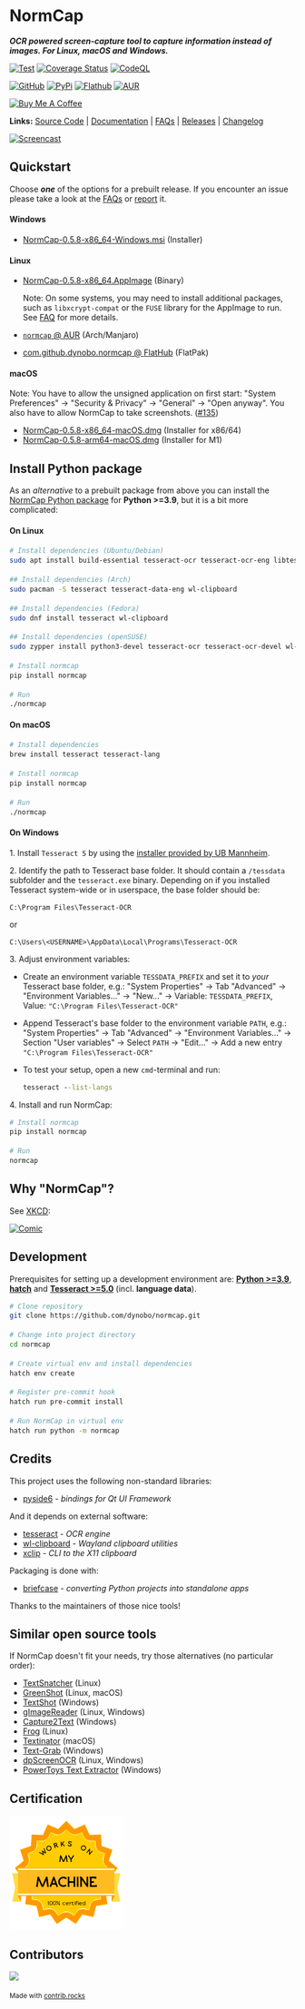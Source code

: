 <!-- markdownlint-disable MD013 MD026 MD033 -->

# NormCap

**_OCR powered screen-capture tool to capture information instead of images. For Linux,
macOS and Windows._**

[![Test](https://img.shields.io/github/actions/workflow/status/dynobo/normcap/cicd.yaml?label=CI/CD&branch=main)](https://github.com/dynobo/normcap/actions/workflows/cicd.yaml)
[![Coverage Status](https://img.shields.io/coverallsCoverage/github/dynobo/normcap?label=Coverage&branch=main)](https://coveralls.io/github/dynobo/normcap)
[![CodeQL](https://img.shields.io/github/actions/workflow/status/dynobo/normcap/cicd.yaml?label=CodeQL&branch=main)](https://github.com/dynobo/normcap/security/code-scanning/tools/CodeQL/status/)

[![GitHub](https://img.shields.io/github/downloads/dynobo/normcap/total?label=Github%20downloads&color=blue)](https://hanadigital.github.io/grev/?user=dynobo&repo=normcap)
[![PyPi](https://img.shields.io/pypi/dm/normcap?label=PyPi%20downloads&color=blue)](https://pypi.org/project/normcap)
[![Flathub](https://img.shields.io/flathub/downloads/com.github.dynobo.normcap?label=Flathub%20downloads&color=blue)](https://flathub.org/apps/details/com.github.dynobo.normcap)
[![AUR](https://img.shields.io/aur/votes/normcap?label=AUR%20votes&color=blue)](https://aur.archlinux.org/packages/normcap)

<a href="https://www.buymeacoffee.com/dynobo" target="_blank"><img src="https://cdn.buymeacoffee.com/buttons/v2/default-yellow.png" alt="Buy Me A Coffee" style="height: 40px !important;" ></a>

**Links:** [Source Code](https://github.com/dynobo/normcap) |
[Documentation](https://dynobo.github.io/normcap/) |
[FAQs](https://dynobo.github.io/normcap/#faqs) |
[Releases](https://github.com/dynobo/normcap/releases) |
[Changelog](https://github.com/dynobo/normcap/blob/main/CHANGELOG)

[![Screencast](https://user-images.githubusercontent.com/11071876/189767585-8bc45c18-8392-411d-84dc-cef1cb5dbc47.gif)](https://raw.githubusercontent.com/dynobo/normcap/main/assets/normcap.gif)

## Quickstart

Choose **_one_** of the options for a prebuilt release. If you encounter an issue please
take a look at the [FAQs](https://dynobo.github.io/normcap/#faqs) or
[report](https://github.com/dynobo/normcap/issues) it.

#### Windows

- [NormCap-0.5.8-x86_64-Windows.msi](https://github.com/dynobo/normcap/releases/download/v0.5.8/NormCap-0.5.8-x86_64-Windows.msi)
  (Installer)

#### Linux
- [NormCap-0.5.8-x86_64.AppImage](https://github.com/dynobo/normcap/releases/download/v0.5.8/NormCap-0.5.8-x86_64.AppImage)
  (Binary)
  
  Note: On some systems, you may need to install additional packages, such as `libxcrypt-compat` or the `FUSE` library for the AppImage to run. See [FAQ](https://dynobo.github.io/normcap/faqs/#linux-appimage-error-while-loading-shared-libraries-libcryptso1) for more details.

- [`normcap` @ AUR](https://aur.archlinux.org/packages/normcap) (Arch/Manjaro)
- [com.github.dynobo.normcap @ FlatHub](https://flathub.org/apps/details/com.github.dynobo.normcap)
  (FlatPak)

#### macOS

Note: You have to allow the unsigned application on first start: "System Preferences" →
"Security & Privacy" → "General" → "Open anyway". You also have to allow NormCap to take
screenshots. ([#135](https://github.com/dynobo/normcap/issues/135))

- [NormCap-0.5.8-x86_64-macOS.dmg](https://github.com/dynobo/normcap/releases/download/v0.5.8/NormCap-0.5.8-x86_64-macOS.dmg)
  (Installer for x86/64)
- [NormCap-0.5.8-arm64-macOS.dmg](https://github.com/dynobo/normcap/releases/download/v0.5.8/NormCap-0.5.8-arm64-macOS.dmg)
  (Installer for M1)

## Install Python package

As an _alternative_ to a prebuilt package from above you can install the
[NormCap Python package](https://pypi.org/project/normcap/) for **Python >=3.9**, but it
is a bit more complicated:

#### On Linux

```sh
# Install dependencies (Ubuntu/Debian)
sudo apt install build-essential tesseract-ocr tesseract-ocr-eng libtesseract-dev libleptonica-dev wl-clipboard

## Install dependencies (Arch)
sudo pacman -S tesseract tesseract-data-eng wl-clipboard

## Install dependencies (Fedora)
sudo dnf install tesseract wl-clipboard

## Install dependencies (openSUSE)
sudo zypper install python3-devel tesseract-ocr tesseract-ocr-devel wl-clipboard

# Install normcap
pip install normcap

# Run
./normcap
```

#### On macOS

```sh
# Install dependencies
brew install tesseract tesseract-lang

# Install normcap
pip install normcap

# Run
./normcap
```

#### On Windows

1\. Install `Tesseract 5` by using the
[installer provided by UB Mannheim](https://github.com/UB-Mannheim/tesseract/wiki).

2\. Identify the path to Tesseract base folder. It should contain a `/tessdata` subfolder
and the `tesseract.exe` binary. Depending on if you installed Tesseract system-wide or
in userspace, the base folder should be:

```
C:\Program Files\Tesseract-OCR
```

or

```
C:\Users\<USERNAME>\AppData\Local\Programs\Tesseract-OCR
```

3\. Adjust environment variables:

- Create an environment variable `TESSDATA_PREFIX` and set it to _your_ Tesseract base
  folder, e.g.: "System Properties" → Tab "Advanced" → "Environment Variables..." →
  "New..." → Variable: `TESSDATA_PREFIX`, Value: `"C:\Program Files\Tesseract-OCR"`

- Append Tesseract's base folder to the environment variable `PATH`, e.g.: "System
  Properties" → Tab "Advanced" → "Environment Variables..." → Section "User variables"
  → Select `PATH` → "Edit..." → Add a new entry `"C:\Program Files\Tesseract-OCR"`

- To test your setup, open a new `cmd`-terminal and run:

    ```cmd
    tesseract --list-langs
    ```

4\. Install and run NormCap:

```bash
# Install normcap
pip install normcap

# Run
normcap
```

## Why "NormCap"?

See [XKCD](https://xkcd.com):

[![Comic](https://imgs.xkcd.com/comics/norm_normal_file_format.png)](https://xkcd.com/2116/)

## Development

Prerequisites for setting up a development environment are:
[**Python >=3.9**](https://www.python.org/downloads/),
[**hatch**](https://hatch.pypa.io/latest/install/) and
[**Tesseract >=5.0**](https://tesseract-ocr.github.io/tessdoc/#5xx) (incl. **language
data**).

```sh
# Clone repository
git clone https://github.com/dynobo/normcap.git

# Change into project directory
cd normcap

# Create virtual env and install dependencies
hatch env create

# Register pre-commit hook
hatch run pre-commit install

# Run NormCap in virtual env
hatch run python -m normcap
```

## Credits

This project uses the following non-standard libraries:

- [pyside6](https://pypi.org/project/PySide6/) _- bindings for Qt UI Framework_

And it depends on external software:

- [tesseract](https://github.com/tesseract-ocr/tesseract) - _OCR engine_
- [wl-clipboard](https://github.com/bugaevc/wl-clipboard) - _Wayland clipboard
  utilities_
- [xclip](https://github.com/astrand/xclip) - _CLI to the X11 clipboard_

Packaging is done with:

- [briefcase](https://pypi.org/project/briefcase/) _- converting Python projects into_
  _standalone apps_

Thanks to the maintainers of those nice tools!

## Similar open source tools

If NormCap doesn't fit your needs, try those alternatives (no particular order):

- [TextSnatcher](https://github.com/RajSolai/TextSnatcher) (Linux)
- [GreenShot](https://getgreenshot.org/) (Linux, macOS)
- [TextShot](https://github.com/ianzhao05/textshot) (Windows)
- [gImageReader](https://github.com/manisandro/gImageReader) (Linux, Windows)
- [Capture2Text](https://sourceforge.net/projects/capture2text) (Windows)
- [Frog](https://github.com/TenderOwl/Frog) (Linux)
- [Textinator](https://github.com/RhetTbull/textinator) (macOS)
- [Text-Grab](https://github.com/TheJoeFin/Text-Grab) (Windows)
- [dpScreenOCR](https://danpla.github.io/dpscreenocr/) (Linux, Windows)
- [PowerToys Text Extractor](https://learn.microsoft.com/en-us/windows/powertoys/text-extractor)
  (Windows)

## Certification

![WOMM](https://raw.githubusercontent.com/dynobo/lmdiag/master/badge.png)

## Contributors

<a href="https://github.com/dynobo/normcap/graphs/contributors">
  <img src="https://contrib.rocks/image?repo=dynobo/normcap" />
</a>

<small>Made with [contrib.rocks](https://contrib.rocks)</small>
